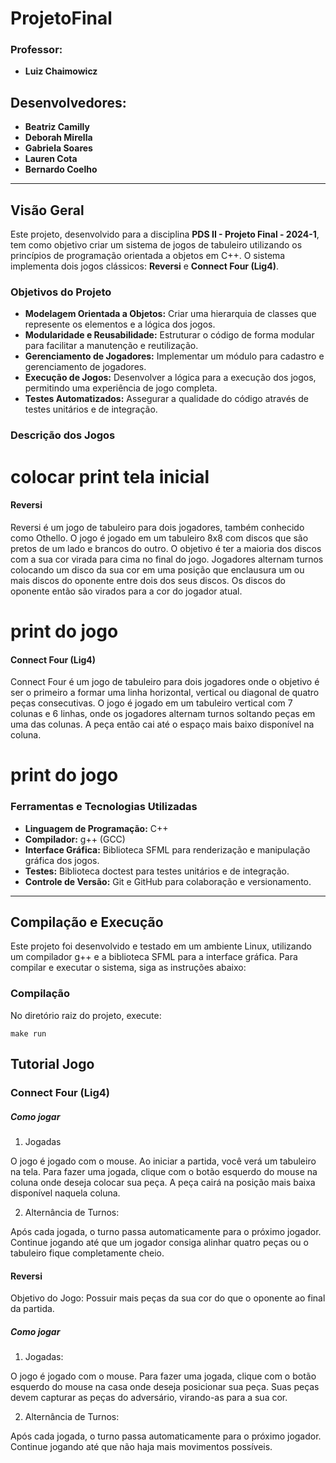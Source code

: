# ProjetoFinal
 
### Professor: 
* **Luiz Chaimowicz**



## Desenvolvedores:
*  **Beatriz Camilly**
*  **Deborah Mirella**
*  **Gabriela Soares**
*  **Lauren Cota**
*  **Bernardo Coelho**

---

## Visão Geral
Este projeto, desenvolvido para a disciplina **PDS II - Projeto Final - 2024-1**, tem como objetivo criar um sistema de jogos de tabuleiro utilizando os princípios de programação orientada a objetos em C++. O sistema implementa dois jogos clássicos: **Reversi** e **Connect Four (Lig4)**.

### Objetivos do Projeto
- **Modelagem Orientada a Objetos:** Criar uma hierarquia de classes que represente os elementos e a lógica dos jogos.
- **Modularidade e Reusabilidade:** Estruturar o código de forma modular para facilitar a manutenção e reutilização.
- **Gerenciamento de Jogadores:** Implementar um módulo para cadastro e gerenciamento de jogadores.
- **Execução de Jogos:** Desenvolver a lógica para a execução dos jogos, permitindo uma experiência de jogo completa.
- **Testes Automatizados:** Assegurar a qualidade do código através de testes unitários e de integração.

### Descrição dos Jogos

# colocar print tela inicial

#### Reversi
Reversi é um jogo de tabuleiro para dois jogadores, também conhecido como Othello. O jogo é jogado em um tabuleiro 8x8 com discos que são pretos de um lado e brancos do outro. O objetivo é ter a maioria dos discos com a sua cor virada para cima no final do jogo. Jogadores alternam turnos colocando um disco da sua cor em uma posição que enclausura um ou mais discos do oponente entre dois dos seus discos. Os discos do oponente então são virados para a cor do jogador atual.

# print do jogo


#### Connect Four (Lig4)
Connect Four é um jogo de tabuleiro para dois jogadores onde o objetivo é ser o primeiro a formar uma linha horizontal, vertical ou diagonal de quatro peças consecutivas. O jogo é jogado em um tabuleiro vertical com 7 colunas e 6 linhas, onde os jogadores alternam turnos soltando peças em uma das colunas. A peça então cai até o espaço mais baixo disponível na coluna.

# print do jogo

### Ferramentas e Tecnologias Utilizadas
- **Linguagem de Programação:** C++
- **Compilador:** g++ (GCC)
- **Interface Gráfica:** Biblioteca SFML para renderização e manipulação gráfica dos jogos.
- **Testes:** Biblioteca doctest para testes unitários e de integração.
- **Controle de Versão:** Git e GitHub para colaboração e versionamento.

---

## Compilação e Execução
Este projeto foi desenvolvido e testado em um ambiente Linux, utilizando um compilador g++ e a biblioteca SFML para a interface gráfica. Para compilar e executar o sistema, siga as instruções abaixo:

### Compilação
No diretório raiz do projeto, execute:

```
make run
```

## Tutorial Jogo

### Connect Four (Lig4)

##### Como jogar

1. Jogadas
   
  O jogo é jogado com o mouse.
  Ao iniciar a partida, você verá um tabuleiro na tela.
  Para fazer uma jogada, clique com o botão esquerdo do mouse na coluna onde deseja         colocar sua peça.
  A peça cairá na posição mais baixa disponível naquela coluna.

2. Alternância de Turnos:

  Após cada jogada, o turno passa automaticamente para o próximo jogador.
  Continue jogando até que um jogador consiga alinhar quatro peças ou o tabuleiro fique     completamente cheio.

#### Reversi

Objetivo do Jogo: Possuir mais peças da sua cor do que o oponente ao final da partida.

##### Como jogar

1. Jogadas:

 O jogo é jogado com o mouse.
 Para fazer uma jogada, clique com o botão esquerdo do mouse na casa onde deseja          posicionar sua peça.
 Suas peças devem capturar as peças do adversário, virando-as para a sua cor.

2. Alternância de Turnos:

  Após cada jogada, o turno passa automaticamente para o próximo jogador.
  Continue jogando até que não haja mais movimentos possíveis.






